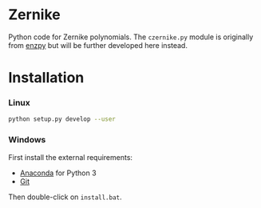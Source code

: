 # Zernike
Python code for Zernike polynomials. The `czernike.py` module is originally from [enzpy](https://github.com/jacopoantonello/enzpy) but will be further developed here instead.

# Installation

### Linux
```bash
python setup.py develop --user
```
### Windows
First install the external requirements:
* [Anaconda](https://www.anaconda.com/distribution/) for Python 3
* [Git](https://git-scm.com/download/win)

Then double-click on `install.bat`.
